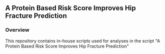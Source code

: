 ## A Protein Based Risk Score Improves Hip Fracture Prediction



### Overview

This repository contains in-house scripts used for analyses in the script "A Protein Based Risk Score Improves Hip Fracture Prediction"
